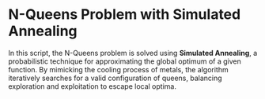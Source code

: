 # N-Queens Problem with Simulated Annealing

In this script, the N-Queens problem is solved using **Simulated Annealing**, a probabilistic technique for approximating the global optimum of a given function. By mimicking the cooling process of metals, the algorithm iteratively searches for a valid configuration of queens, balancing exploration and exploitation to escape local optima.
